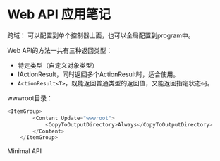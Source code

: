 ﻿# Web API 应用笔记


跨域：
可以配置到单个控制器上面，也可以全局配置到program中。

Web API的方法一共有三种返回类型：
- 特定类型（自定义对象类型） 
- IActionResult，同时返回多个ActionResult时，适合使用。
- `ActionResult<T>`，既能返回普通类型的返回值，又能返回指定状态码。

wwwroot目录：
```csharp
<ItemGroup>
        <Content Update="wwwroot">
            <CopyToOutputDirectory>Always</CopyToOutputDirectory>
        </Content>
    </ItemGroup>
```



Minimal API

